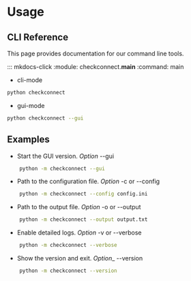 # Usage

## CLI Reference

This page provides documentation for our command line tools.

::: mkdocs-click
    :module: checkconnect.__main__
    :command: main

- cli-mode

```bash
python checkconnect
```

- gui-mode

```bash
python checkconnect --gui
```

## Examples

- Start the GUI version. _Option_ --gui
 
```bash
    python -m checkconnect --gui
```

- Path to the configuration file. _Option_ -c or --config

```bash
    python -m checkconnect --config config.ini
```

- Path to the output file. _Option_ -o or --output

```bash
    python -m checkconnect --output output.txt
```


- Enable detailed logs. _Option_ -v or --verbose

```bash
    python -m checkconnect --verbose
```

- Show the version and exit. _Option__ --version
```bash
    python -m checkconnect --version
```
